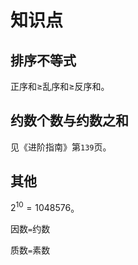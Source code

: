# 知识点

## 排序不等式

正序和$\ge$乱序和$\ge$反序和。

## 约数个数与约数之和

见《进阶指南》第`139`页。

## 其他

$2^{10}=1048576$。

因数`=`约数

质数`=`素数
